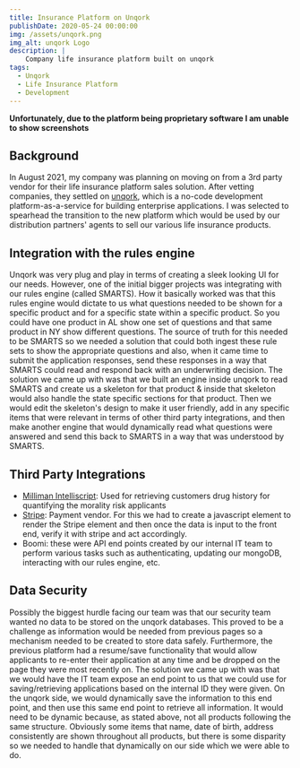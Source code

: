 ```yaml
---
title: Insurance Platform on Unqork
publishDate: 2020-05-24 00:00:00
img: /assets/unqork.png
img_alt: unqork Logo
description: |
    Company life insurance platform built on unqork
tags:
  - Unqork
  - Life Insurance Platform
  - Development
---
```


**Unfortunately, due to the platform being proprietary software I am unable to show screenshots**

## Background
In August 2021, my company was planning on moving on from a 3rd party vendor for their life insurance platform sales solution. After vetting companies, they settled on <a href="https://www.unqork.com"> unqork</a>, which is a no-code development platform-as-a-service for building enterprise applications. I was selected to spearhead the transition to the new platform which would be used by our distribution partners' agents to sell our various life insurance products.

## Integration with the rules engine
Unqork was very plug and play in terms of creating a sleek looking UI for our needs. However, one of the initial bigger projects was integrating with our rules engine (called SMARTS). How it basically worked was that this rules engine would dictate to us what questions needed to be shown for a specific product and for a specific state within a specific product. So you could have one product in AL show one set of questions and that same product in NY show different questions. The source of truth for this needed to be SMARTS so we needed a solution that could both ingest these rule sets to show the appropriate questions and also, when it came time to submit the application responses, send these responses in a way that SMARTS could read and respond back with an underwriting decision. The solution we came up with was that we built an engine inside unqork to read SMARTS and create us a skeleton for that product & inside that skeleton would also handle the state specific sections for that product. Then we would edit the skeleton's design to make it user friendly, add in any specific items that were relevant in terms of other third party integrations, and then make another engine that would dynamically read what questions were answered and send this back to SMARTS in a way that was understood by SMARTS.

## Third Party Integrations
- <a href="https://www.rxhistories.com/"> Milliman  Intelliscript</a>: Used for retrieving customers drug history for quantifying the morality risk applicants
- <a href="https://stripe.com/"> Stripe</a>: Payment vendor. For this we had to create a javascript element to render the Stripe element and then once the data is input to the front end, verify it with stripe and act accordingly.
- Boomi: these were API end points created by our internal IT team to perform various tasks such as authenticating, updating our mongoDB, interacting with our rules engine, etc.

## Data Security
Possibly the biggest hurdle facing our team was that our security team wanted no data to be stored on the unqork databases. This proved to be a challenge as information would be needed from previous pages so a mechanism needed to be created to store data safely. Furthermore, the previous platform had a resume/save functionality that would allow applicants to re-enter their application at any time and be dropped on the page they were most recently on. The solution we came up with was that we would have the IT team expose an end point to us that we could use for saving/retrieving applications based on the internal ID they were given. On the unqork side, we would dynamically save the information to this end point, and then use this same end point to retrieve all information. It would need to be dynamic because, as stated above, not all products following the same structure. Obviously some items that name, date of birth, address consistently are shown throughout all products, but there is some disparity so we needed to handle that dynamically on our side which we were able to do.